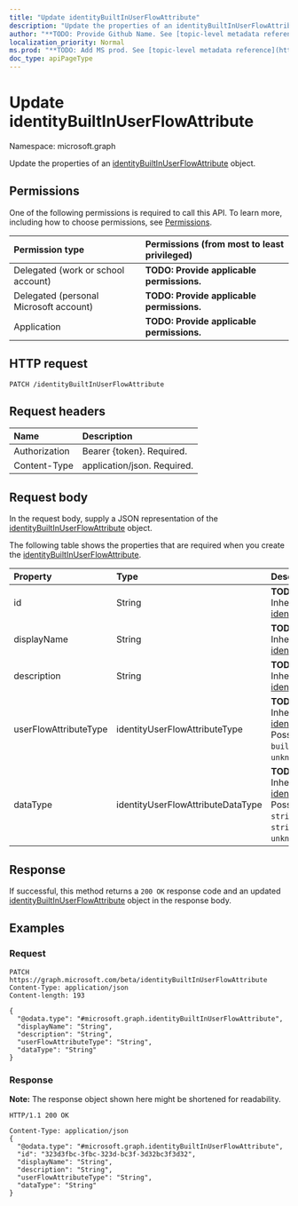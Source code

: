 ```yaml
---
title: "Update identityBuiltInUserFlowAttribute"
description: "Update the properties of an identityBuiltInUserFlowAttribute object."
author: "**TODO: Provide Github Name. See [topic-level metadata reference](https://msgo.azurewebsites.net/add/document/guidelines/metadata.html#topic-level-metadata)**"
localization_priority: Normal
ms.prod: "**TODO: Add MS prod. See [topic-level metadata reference](https://msgo.azurewebsites.net/add/document/guidelines/metadata.html#topic-level-metadata)**"
doc_type: apiPageType
---
```


# Update identityBuiltInUserFlowAttribute
Namespace: microsoft.graph

Update the properties of an [identityBuiltInUserFlowAttribute](../resources/identitybuiltinuserflowattribute.md) object.

## Permissions
One of the following permissions is required to call this API. To learn more, including how to choose permissions, see [Permissions](/graph/permissions-reference).

|Permission type|Permissions (from most to least privileged)|
|:---|:---|
|Delegated (work or school account)|**TODO: Provide applicable permissions.**|
|Delegated (personal Microsoft account)|**TODO: Provide applicable permissions.**|
|Application|**TODO: Provide applicable permissions.**|

## HTTP request

<!-- {
  "blockType": "ignored"
}
-->
``` http
PATCH /identityBuiltInUserFlowAttribute
```

## Request headers
|Name|Description|
|:---|:---|
|Authorization|Bearer {token}. Required.|
|Content-Type|application/json. Required.|

## Request body
In the request body, supply a JSON representation of the [identityBuiltInUserFlowAttribute](../resources/identitybuiltinuserflowattribute.md) object.

The following table shows the properties that are required when you create the [identityBuiltInUserFlowAttribute](../resources/identitybuiltinuserflowattribute.md).

|Property|Type|Description|
|:---|:---|:---|
|id|String|**TODO: Add Description** Inherited from [identityUserFlowAttribute](../resources/identityuserflowattribute.md)|
|displayName|String|**TODO: Add Description** Inherited from [identityUserFlowAttribute](../resources/identityuserflowattribute.md)|
|description|String|**TODO: Add Description** Inherited from [identityUserFlowAttribute](../resources/identityuserflowattribute.md)|
|userFlowAttributeType|identityUserFlowAttributeType|**TODO: Add Description** Inherited from [identityUserFlowAttribute](../resources/identityuserflowattribute.md). Possible values are: `builtIn`, `custom`, `unknownFutureValue`.|
|dataType|identityUserFlowAttributeDataType|**TODO: Add Description** Inherited from [identityUserFlowAttribute](../resources/identityuserflowattribute.md). Possible values are: `string`, `boolean`, `int64`, `stringCollection`, `unknownFutureValue`.|



## Response

If successful, this method returns a `200 OK` response code and an updated [identityBuiltInUserFlowAttribute](../resources/identitybuiltinuserflowattribute.md) object in the response body.

## Examples

### Request
<!-- {
  "blockType": "request",
  "name": "update_identitybuiltinuserflowattribute"
}
-->
``` http
PATCH https://graph.microsoft.com/beta/identityBuiltInUserFlowAttribute
Content-Type: application/json
Content-length: 193

{
  "@odata.type": "#microsoft.graph.identityBuiltInUserFlowAttribute",
  "displayName": "String",
  "description": "String",
  "userFlowAttributeType": "String",
  "dataType": "String"
}
```


### Response
**Note:** The response object shown here might be shortened for readability.
<!-- {
  "blockType": "response",
  "truncated": true
}
-->
``` http
HTTP/1.1 200 OK

Content-Type: application/json
{
  "@odata.type": "#microsoft.graph.identityBuiltInUserFlowAttribute",
  "id": "323d3fbc-3fbc-323d-bc3f-3d32bc3f3d32",
  "displayName": "String",
  "description": "String",
  "userFlowAttributeType": "String",
  "dataType": "String"
}
```

